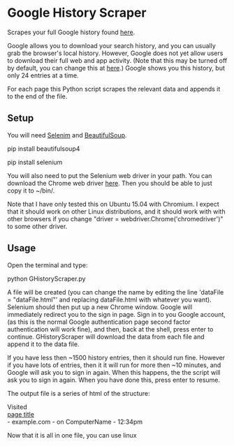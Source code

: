 # Google History Scraper
Scrapes your full Google history found [here](https://history.google.com/history/app).

Google allows you to download your search history, and you can usually grab the browser's local history. However, Google does not yet allow users to download their full web and app activity. (Note that this may be turned off by default, you can change this at [here](https://www.google.com/settings/accounthistory/search).) Google shows you this history, but only 24 entries at a time.

For each page this Python script scrapes the relevant data and appends it to the end of the file.

## Setup
You will need [Selenim](http://www.seleniumhq.org/) and [BeautifulSoup](http://www.crummy.com/software/BeautifulSoup).

  pip install beautifulsoup4
  
  pip install selenium

You will also need to put the Selenium web driver in your path. You can download the Chrome web driver [here](https://sites.google.com/a/chromium.org/chromedriver/downloads). Then you should be able to just copy it to ~/bin/.

Note that I have only tested this on Ubuntu 15.04 with Chromium. I expect that it should work on other Linux distributions, and it should work with with other browsers if you change "driver = webdriver.Chrome('chromedriver')" to some other driver.

## Usage
Open the terminal and type:

  python GHistoryScraper.py

A file will be created (you can change the name by editing the line 'dataFile = "dataFile.html"' and replacing dataFile.html with whatever you want). Selenium should then put up a new Chrome window. Google will immediately redirect you to the sign in page. Sign in to you Google account, (as this is the normal Google authentication page second factor authentication will work fine), and then, back at the shell, press enter to continue. GHistoryScraper will download the data from each file and append it to the data file.

If you have less then ~1500 history entries, then it should run fine. However if you have lots of entries, then it it will run for more then ~10 minutes, and Google will ask you to sign in again. When this happens, the the script will ask you to sign in again. When you have done this, press enter to resume.

The output file is a series of html of the structure:
  
  <div>Visited 
    <a href="https://www.example.com/page.html">
      <div class="oc-chrome-title">page title</div>
    </a> - example.com - on ComputerName - 12:34pm
  </div>

Now that it is all in one file, you can use linux 
